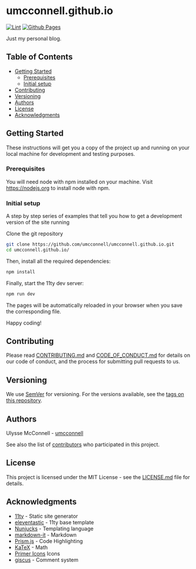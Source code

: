 # umcconnell.github.io

[![Lint](https://github.com/umcconnell/umcconnell.github.io/actions/workflows/lint.yml/badge.svg)](https://github.com/umcconnell/umcconnell.github.io/actions/workflows/lint.yml)
[![Github Pages](https://github.com/umcconnell/umcconnell.github.io/actions/workflows/deploy.yml/badge.svg)](https://github.com/umcconnell/umcconnell.github.io/actions/workflows/deploy.yml)

Just my personal blog.

## Table of Contents

- [Getting Started](#getting-started)
    - [Prerequisites](#prerequisites)
    - [Initial setup](#initial-setup)
- [Contributing](#contributing)
- [Versioning](#versioning)
- [Authors](#authors)
- [License](#license)
- [Acknowledgments](#acknowledgments)

## Getting Started

These instructions will get you a copy of the project up and running on your
local machine for development and testing purposes.

### Prerequisites

You will need node with npm installed on your machine. Visit https://nodejs.org
to install node with npm.

### Initial setup

A step by step series of examples that tell you how to get a development
version of the site running

Clone the git repository

```bash
git clone https://github.com/umcconnell/umcconnell.github.io.git
cd umcconnell.github.io/
```

Then, install all the required dependencies:

```bash
npm install
```

Finally, start the 11ty dev server:

```bash
npm run dev
```

The pages will be automatically reloaded in your browser when you save the
corresponding file.

Happy coding!

## Contributing

Please read [CONTRIBUTING.md](CONTRIBUTING.md) and
[CODE_OF_CONDUCT.md](CODE_OF_CONDUCT.md) for details on our code of conduct, and
the process for submitting pull requests to us.

## Versioning

We use [SemVer](http://semver.org/) for versioning. For the versions available,
see the [tags on this repository](https://github.com/umcconnell/umcconnell.github.io/tags).

## Authors

Ulysse McConnell - [umcconnell](https://github.com/umcconnell/)

See also the list of
[contributors](https://github.com/umcconnell/umcconnell.github.io/contributors)
who participated in this project.

## License

This project is licensed under the MIT License - see the
[LICENSE.md](LICENSE.md) file for details.

## Acknowledgments

- [11ty](https://www.11ty.dev/) - Static site generator
- [eleventastic](https://github.com/maxboeck/eleventastic) - 11ty base template
- [Nunjucks](https://mozilla.github.io/nunjucks/) - Templating language
- [markdown-it](https://github.com/markdown-it/markdown-it) - Markdown
- [Prism.js](https://prismjs.com/) - Code Highlighting
- [KaTeX](https://katex.org/) - Math
- [Primer Icons](https://primer.style/octicons/) Icons
- [giscus](https://giscus.app/) - Comment system
